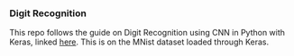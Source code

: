 ### Digit Recognition
This repo follows the guide on Digit Recognition using CNN in Python with Keras, linked [here](https://machinelearningmastery.com/handwritten-digit-recognition-using-convolutional-neural-networks-python-keras/). This is on the MNist dataset loaded through Keras.

